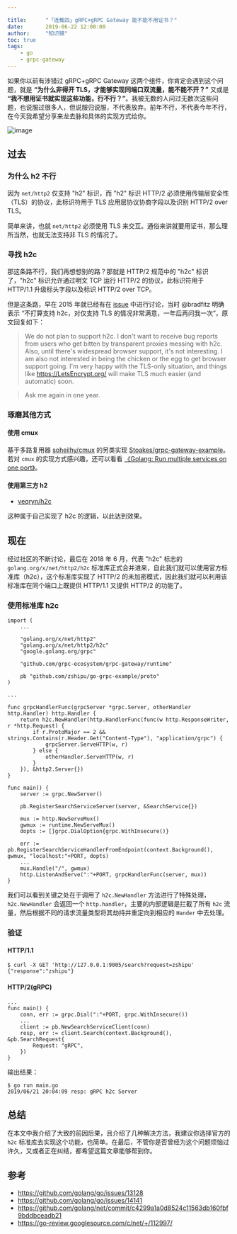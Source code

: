 ```yaml
---

title:      "「连载四」gRPC+gRPC Gateway 能不能不用证书？"
date:       2019-06-22 12:00:00
author:     "知识铺"
toc: true
tags:
    - go
    - grpc-gateway
---
```


如果你以前有涉猎过 gRPC+gRPC Gateway 这两个组件，你肯定会遇到这个问题，就是 **“为什么非得开 TLS，才能够实现同端口双流量，能不能不开？”** 又或是 **“我不想用证书就实现这些功能，行不行？”**。我被无数的人问过无数次这些问题，也说服过很多人，但说服归说服，不代表放弃。前年不行，不代表今年不行，在今天我希望分享来龙去脉和具体的实现方式给你。

![image](https://s2.ax1x.com/2020/02/27/3dLBAx.png)

## 过去

### 为什么 h2 不行

因为 `net/http2` 仅支持 "h2" 标识，而 "h2" 标识 HTTP/2 必须使用传输层安全性（TLS）的协议，此标识符用于 TLS 应用层协议协商字段以及识别 HTTP/2 over TLS。

简单来讲，也就 `net/http2` 必须使用 TLS 来交互。通俗来讲就要用证书，那么理所当然，也就无法支持非 TLS 的情况了。

### 寻找 h2c

那这条路不行，我们再想想别的路？那就是 HTTP/2 规范中的 "h2c" 标识了，"h2c" 标识允许通过明文 TCP 运行 HTTP/2 的协议，此标识符用于 HTTP/1.1 升级标头字段以及标识 HTTP/2 over TCP。

但是这条路，早在 2015 年就已经有在 [issue](https://github.com/golang/go/issues/13128#issuecomment-153193762) 中进行讨论，当时 @bradfitz 明确表示 “不打算支持 h2c，对仅支持 TLS 的情况非常满意，一年后再问我一次”，原文回复如下：

> We do not plan to support h2c. I don't want to receive bug reports from users who get bitten by transparent proxies messing with h2c. Also, until there's widespread browser support, it's not interesting. I am also not interested in being the chicken or the egg to get browser support going. I'm very happy with the TLS-only situation, and things like https://LetsEncrypt.org/ will make TLS much easier (and automatic) soon.

> Ask me again in one year.

### 琢磨其他方式

#### 使用 cmux

基于多路复用器 [soheilhy/cmux](https://github.com/soheilhy/cmux) 的另类实现 [Stoakes/grpc-gateway-example](https://github.com/Stoakes/grpc-gateway-example)。若对 `cmux` 的实现方式感兴趣，还可以看看 [《Golang: Run multiple services on one port》](https://blog.dgraph.io/post/cmux/)。

#### 使用第三方 h2

- [veqryn/h2c](https://github.com/veqryn/h2c)

这种属于自己实现了 h2c 的逻辑，以此达到效果。

## 现在

经过社区的不断讨论，最后在 2018 年 6 月，代表 "h2c" 标志的 `golang.org/x/net/http2/h2c` 标准库正式合并进来，自此我们就可以使用官方标准库（h2c），这个标准库实现了 HTTP/2 的未加密模式，因此我们就可以利用该标准库在同个端口上既提供 HTTP/1.1 又提供 HTTP/2 的功能了。

### 使用标准库 h2c 

```
import (
	...

	"golang.org/x/net/http2"
	"golang.org/x/net/http2/h2c"
	"google.golang.org/grpc"

	"github.com/grpc-ecosystem/grpc-gateway/runtime"

	pb "github.com/zshipu/go-grpc-example/proto"
)

...

func grpcHandlerFunc(grpcServer *grpc.Server, otherHandler http.Handler) http.Handler {
	return h2c.NewHandler(http.HandlerFunc(func(w http.ResponseWriter, r *http.Request) {
		if r.ProtoMajor == 2 && strings.Contains(r.Header.Get("Content-Type"), "application/grpc") {
			grpcServer.ServeHTTP(w, r)
		} else {
			otherHandler.ServeHTTP(w, r)
		}
	}), &http2.Server{})
}

func main() {
	server := grpc.NewServer()

	pb.RegisterSearchServiceServer(server, &SearchService{})

	mux := http.NewServeMux()
	gwmux := runtime.NewServeMux()
	dopts := []grpc.DialOption{grpc.WithInsecure()}

	err := pb.RegisterSearchServiceHandlerFromEndpoint(context.Background(), gwmux, "localhost:"+PORT, dopts)
	...
	mux.Handle("/", gwmux)
	http.ListenAndServe(":"+PORT, grpcHandlerFunc(server, mux))
}
```

我们可以看到关键之处在于调用了 `h2c.NewHandler` 方法进行了特殊处理，`h2c.NewHandler` 会返回一个 `http.handler`，主要的内部逻辑是拦截了所有 `h2c` 流量，然后根据不同的请求流量类型将其劫持并重定向到相应的 `Hander` 中去处理。

### 验证

#### HTTP/1.1

```
$ curl -X GET 'http://127.0.0.1:9005/search?request=zshipu'
{"response":"zshipu"}
```

#### HTTP/2(gRPC)

```
...
func main() {
	conn, err := grpc.Dial(":"+PORT, grpc.WithInsecure())
	...
	client := pb.NewSearchServiceClient(conn)
	resp, err := client.Search(context.Background(), &pb.SearchRequest{
		Request: "gRPC",
	})
}
```
输出结果：

```
$ go run main.go
2019/06/21 20:04:09 resp: gRPC h2c Server
```

## 总结

在本文中我介绍了大致的前因后果，且介绍了几种解决方法，我建议你选择官方的 `h2c` 标准库去实现这个功能，也简单。在最后，不管你是否曾经为这个问题烦恼过许久，又或者正在纠结，都希望这篇文章能够帮到你。

## 参考

- https://github.com/golang/go/issues/13128
- https://github.com/golang/go/issues/14141
- https://github.com/golang/net/commit/c4299a1a0d8524c11563db160fbf9bddbceadb21
- https://go-review.googlesource.com/c/net/+/112997/
